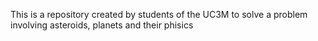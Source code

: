 This is a repository created by students of the UC3M to solve a problem involving asteroids, planets and their phisics


